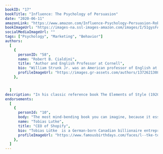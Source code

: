 ```yaml
---
bookID: "17"
bookTitle: "Influence: The Psychology of Persuasion"
date: "2020-06-11"
amazonLink: "https://www.amazon.com/Influence-Psychology-Persuasion-Robert-Cialdini/dp/006124189X"
bookImageUrl: "https://images-na.ssl-images-amazon.com/images/I/51gysFA30GL._SX326_BO1,204,203,200_.jpg"
socialMediaImageUrl: ""
tags: ["Psychology", "Marketing", "Behavior"]
authors:
  [
    {
      personID: "58",
      name: "Robert B. Cialdini",
      title: "Author and English Professor at Cornell",
      bio: "William Strunk Jr. was an American professor of English at Cornell University and author of The Elements of Style. After revision and enlargement by his former student E. B. White, it became a highly influential guide to English usage during the late 20th century, commonly called Strunk & White.",
      profileImageUrl: "https://images.gr-assets.com/authors/1372621308p8/6437238.jpg",
	},


  ]
description: "In his classic reference book The Elements of Style (1920), William Strunk Jr. explains that writers must first understand writing’s rules before they can break them. He offers clear, instructive advice on proper sentence composition. Strunk composed this book in 1918 and self-published before seeking traditional publication. The book was originally intended to be a textbook for his own English class, but the principles proved to be widely useful. It was later edited and developed by a former student, E. B. White."
endorsements:
  [
    {
      personId: "10",
      body: "The most mind-bending book you can imagine, because it essentially taught you always humans are flawed and influential.",
      name: "Tobias Lutke",
	  title: "CEO of Shopify",
	  bio: "Tobias Lütke  is a German-born Canadian billionaire entrepreneur, and the founder and CEO of Shopify, a company based in Ottawa, Canada. He has been part of the core team of the Ruby on Rails framework and has created open source libraries such as Active Merchant.",
      profileImageUrl: "https://www.famousbirthdays.com/faces/l--tke-tobias-image.jpg",
	},
  ]
---
```

